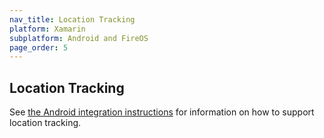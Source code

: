 ```yaml
---
nav_title: Location Tracking
platform: Xamarin
subplatform: Android and FireOS
page_order: 5
---
```

## Location Tracking

See [the Android integration instructions][1] for information on how to support location tracking.

[1]: {{site.baseurl}}/developer_guide/platform_integration_guides/android/analytics/location_tracking/#location-tracking
